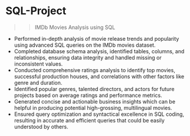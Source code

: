 # SQL-Project

>> IMDb Movies Analysis using SQL
- Performed in-depth analysis of movie release trends and popularity using
advanced SQL queries on the IMDb movies dataset.
- Completed database schema analysis, identified tables, columns, and
relationships, ensuring data integrity and handled missing or inconsistent values.
- Conducted comprehensive ratings analysis to identify top movies, successful
production houses, and correlations with other factors like genre and duration.
- Identified popular genres, talented directors, and actors for future projects based
on average ratings and performance metrics.
- Generated concise and actionable business insights which can be helpful in
producing potential high-grossing, multilingual movies.
- Ensured query optimization and syntactical excellence in SQL coding, resulting in
accurate and efficient queries that could be easily understood by others.
